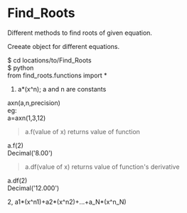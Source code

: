# Find_Roots
Different methods to find roots of given equation.

Creeate object for different equations.

$ cd locations/to/Find_Roots  
$ python  
from find_roots.functions import *  
  
1. a*(x^n); a and n are constants    
  
axn(a,n,precision)  
eg:  
a=axn(1,3,12)  
> a.f(value of x) returns value of function  
>   
a.f(2)  
Decimal('8.00')  
> a.df(value of x) returns value of function's derivative  
>   
a.df(2)  
Decimal('12.000')  
  
2, a1*(x^n1)+a2*(x^n2)+...+a_N*(x^n_N)
